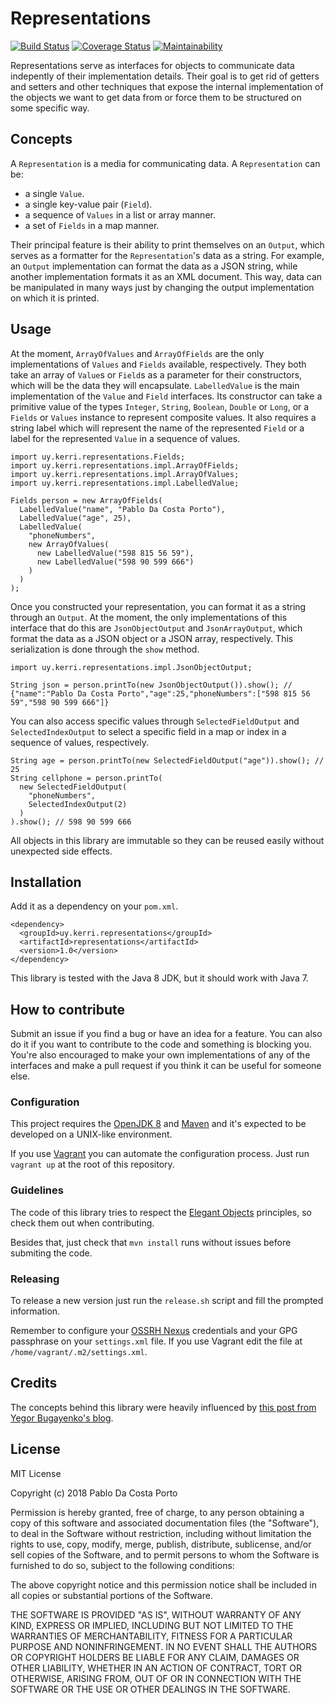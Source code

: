 Representations
===============
[![Build Status](https://travis-ci.org/pdacostaporto/representations.svg?branch=master)](https://travis-ci.org/pdacostaporto/representations)
[![Coverage Status](https://coveralls.io/repos/github/pdacostaporto/representations/badge.svg)](https://coveralls.io/github/pdacostaporto/representations)
[![Maintainability](https://api.codeclimate.com/v1/badges/0bae9ee741ef9170b432/maintainability)](https://codeclimate.com/github/pdacostaporto/representations/maintainability)

Representations serve as interfaces for objects to communicate data indepently of their implementation details. Their goal is to get rid of getters and setters and other techniques that expose the internal implementation of the objects we want to get data from or force them to be structured on some specific way.

## Concepts

A `Representation` is a media for communicating data. A `Representation` can be:
* a single `Value`.
* a single key-value pair (`Field`).
* a sequence of `Values` in a list or array manner.
* a set of `Fields` in a map manner.

Their principal feature is their ability to print themselves on an `Output`, which serves as a formatter for the `Representation`'s data as a string. For example, an `Output` implementation can format the data as a JSON string, while another implementation formats it as an XML document. This way, data can be manipulated in many ways just by changing the output implementation on which it is printed.

## Usage

At the moment, `ArrayOfValues` and `ArrayOfFields` are the only implementations of `Values` and `Fields` available, respectively. They both take an array of `Value`s or `Field`s as a parameter for their constructors, which will be the data they will encapsulate.
`LabelledValue` is the main implementation of the `Value` and `Field` interfaces. Its constructor can take a primitive value of the types `Integer`, `String`, `Boolean`, `Double` or `Long`, or a `Fields` or `Values` instance to represent composite values. It also requires a string label which will represent the name of the represented `Field` or a label for the represented `Value` in a sequence of values.

```
import uy.kerri.representations.Fields;
import uy.kerri.representations.impl.ArrayOfFields;
import uy.kerri.representations.impl.ArrayOfValues;
import uy.kerri.representations.impl.LabelledValue;

Fields person = new ArrayOfFields(
  LabelledValue("name", "Pablo Da Costa Porto"),
  LabelledValue("age", 25),
  LabelledValue(
    "phoneNumbers",
    new ArrayOfValues(
      new LabelledValue("598 815 56 59"),
      new LabelledValue("598 90 599 666")
    )
  )
);
```

Once you constructed your representation, you can format it as a string through an `Output`. At the moment, the only implementations of this interface that do this are `JsonObjectOutput` and `JsonArrayOutput`, which format the data as a JSON object or a JSON array, respectively. This serialization is done through the `show` method.

```
import uy.kerri.representations.impl.JsonObjectOutput;

String json = person.printTo(new JsonObjectOutput()).show(); // {"name":"Pablo Da Costa Porto","age":25,"phoneNumbers":["598 815 56 59","598 90 599 666"]}
```

You can also access specific values through `SelectedFieldOutput` and `SelectedIndexOutput` to select a specific field in a map or index in a sequence of values, respectively.

```
String age = person.printTo(new SelectedFieldOutput("age")).show(); // 25
String cellphone = person.printTo(
  new SelectedFieldOutput(
    "phoneNumbers",
    SelectedIndexOutput(2)
  )
).show(); // 598 90 599 666
```

All objects in this library are immutable so they can be reused easily without unexpected side effects.

## Installation

Add it as a dependency on your `pom.xml`.

```
<dependency>
  <groupId>uy.kerri.representations</groupId>
  <artifactId>representations</artifactId>
  <version>1.0</version>
</dependency>
```

This library is tested with the Java 8 JDK, but it should work with Java 7.

## How to contribute

Submit an issue if you find a bug or have an idea for a feature. You can also do it if you want to contribute to the code and something is blocking you.
You're also encouraged to make your own implementations of any of the interfaces and make a pull request if you think it can be useful for someone else.

### Configuration

This project requires the [OpenJDK 8](http://openjdk.java.net/projects/jdk8/) and [Maven](https://maven.apache.org/) and it's expected to be developed on a UNIX-like environment.

If you use [Vagrant](https://www.vagrantup.com/) you can automate the configuration process. Just run `vagrant up` at the root of this repository.

### Guidelines

The code of this library tries to respect the [Elegant Objects](https://www.elegantobjects.org/) principles, so check them out when contributing.

Besides that, just check that `mvn install` runs without issues before submiting the code.

### Releasing

To release a new version just run the `release.sh` script and fill the prompted information.

Remember to configure your [OSSRH Nexus](https://oss.sonatype.org/) credentials and your GPG passphrase on your `settings.xml` file. If you use Vagrant edit the file at `/home/vagrant/.m2/settings.xml`.

## Credits

The concepts behind this library were heavily influenced by [this post from Yegor Bugayenko's blog](https://www.yegor256.com/2016/04/05/printers-instead-of-getters.html).

## License

MIT License

Copyright (c) 2018 Pablo Da Costa Porto

Permission is hereby granted, free of charge, to any person obtaining a copy
of this software and associated documentation files (the "Software"), to deal
in the Software without restriction, including without limitation the rights
to use, copy, modify, merge, publish, distribute, sublicense, and/or sell
copies of the Software, and to permit persons to whom the Software is
furnished to do so, subject to the following conditions:

The above copyright notice and this permission notice shall be included in
all copies or substantial portions of the Software.

THE SOFTWARE IS PROVIDED "AS IS", WITHOUT WARRANTY OF ANY KIND, EXPRESS OR
IMPLIED, INCLUDING BUT NOT LIMITED TO THE WARRANTIES OF MERCHANTABILITY,
FITNESS FOR A PARTICULAR PURPOSE AND NONINFRINGEMENT. IN NO EVENT SHALL THE
AUTHORS OR COPYRIGHT HOLDERS BE LIABLE FOR ANY CLAIM, DAMAGES OR OTHER
LIABILITY, WHETHER IN AN ACTION OF CONTRACT, TORT OR OTHERWISE, ARISING FROM,
OUT OF OR IN CONNECTION WITH THE SOFTWARE OR THE USE OR OTHER DEALINGS IN THE
SOFTWARE.
